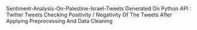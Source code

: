 Sentiment-Analysis-On-Palestine-Israel-Tweets
Generated On Python
API : Twitter Tweets
Checking Positivity / Negativity Of The Tweets 
After Applying Preprocessing And Data Cleaning
